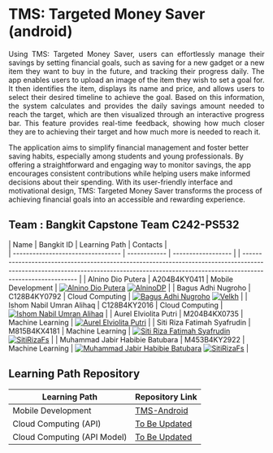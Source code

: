 # TMS: Targeted Money Saver (android)

<p align="justify">
Using TMS: Targeted Money Saver, users can effortlessly manage their savings by setting financial goals, such as saving for a new gadget or a new item they want to buy in the future, and tracking their progress daily. The app enables users to upload an image of the item they wish to set a goal for. It then identifies the item, displays its name and price, and allows users to select their desired timeline to achieve the goal. Based on this information, the system calculates and provides the daily savings amount needed to reach the target, which are then visualized through an interactive progress bar. This feature provides real-time feedback, showing how much closer they are to achieving their target and how much more is needed to reach it.

The application aims to simplify financial management and foster better saving habits, especially among students and young professionals. By offering a straightforward and engaging way to monitor savings, the app encourages consistent contributions while helping users make informed decisions about their spending. With its user-friendly interface and motivational design, TMS: Targeted Money Saver transforms the process of achieving financial goals into an accessible and rewarding experience.

## Team : Bangkit Capstone Team C242-PS532 

| Name                              | Bangkit ID   | Learning Path      | Contacts |                                                                                                                                                                               
| --------------------------------- | ------------ | ------------------ | | --------------------------------------------------------------------------------------------------------------------------------------------------------------------------------------- |
| Alnino Dio Putera       	    | A204B4KY0411 | Mobile Development | [![Alnino Dio Putera](/contacts/LinkedIn.png)](https://www.linkedin.com/in/alninodp/) [![AlninoDP](/contacts/Github.png)](https://github.com/AlninoDP)            |
| Bagus Adhi Nugroho      	    | C128B4KY0792 | Cloud Computing    | [![Bagus Adhi Nugroho](/contacts/LinkedIn.png)](https://www.linkedin.com/in/bagus-adhi-nugroho-1b197524b/) [![Velkh](/contacts/Github.png)](https://github.com/Velkh)              |
| Ishom Nabil Umran Alihaq 	    | C128B4KY2016 | Cloud Computing    | [![Ishom Nabil Umran Alihaq](/contacts/LinkedIn.png)](https://www.linkedin.com/in/ishom-nabil-22282b315/) |
| Aurel Elviolita Putri    	    | M204B4KX0735 | Machine Learning   | [![Aurel Elviolita Putri](/contacts/LinkedIn.png)](https://www.linkedin.com/in/aurel-elviolita-putri) |
| Siti Riza Fatimah Syafrudin       | M815B4KX4181 | Machine Learning   | [![Siti Riza Fatimah Syafrudin](/contacts/LinkedIn.png)](https://www.linkedin.com/in/sitirizafatimahs/) [![SitiRizaFs](/contacts/Github.png)](https://github.com/sitirizafs) 		   |
| Muhammad Jabir Habibie Batubara   | M453B4KY2922 | Machine Learning   | [![Muhammad Jabir Habibie Batubara](/contacts/LinkedIn.png)](https://www.linkedin.com/in/muhammadjabirhabibie/) [![SitiRizaFs](/contacts/Github.png)](https://github.com/Bara67) 		   |

        


## Learning Path Repository

| Learning Path                        | Repository Link                                                                           |
| ------------------------------------ | ----------------------------------------------------------------------------------------- |
| Mobile Development                   | [TMS-Android](https://github.com/AlninoDP/Targeted_Money_Saver_TMS)                       |
| Cloud Computing (API)                | [To Be Updated]( )                                                                        |
| Cloud Computing (API Model)          | [To Be Updated]( )                                                                        | 
